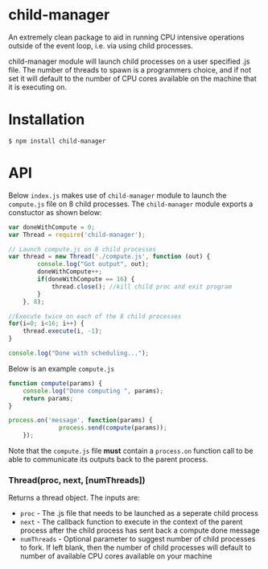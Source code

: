 child-manager
=============

An extremely clean package to aid in running CPU intensive operations outside of the event loop, i.e. via using child processes. 

child-manager module will launch child processes on a user specified .js file. The number of threads to spawn is a programmers choice, and if not set it will default to the number of CPU cores available on the machine that it is executing on.

Installation
============
```
$ npm install child-manager
```

API
============
Below `index.js` makes use of `child-manager` module to launch the `compute.js` file on 8 child processes. The `child-manager` module exports a constuctor as shown below:
```javascript
var doneWithCompute = 0;
var Thread = require('child-manager');

// Launch compute.js on 8 child processes
var thread = new Thread('./compute.js', function (out) {
        console.log("Got output", out);
        doneWithCompute++;
        if(doneWithCompute == 16) {
            thread.close(); //kill child proc and exit program                       
        }
    }, 8);

//Execute twice on each of the 8 child processes
for(i=0; i<16; i++) {
    thread.execute(i, -1);
}

console.log("Done with scheduling...");
```
Below is an example `compute.js`
```javascript
function compute(params) {
    console.log("Done computing ", params);
    return params;
}

process.on('message', function(params) {
		      process.send(compute(params));
    });
```
Note that the `compute.js` file **must** contain a `process.on` function call to be able to communicate its outputs back to the parent process.

### Thread(proc, next, [numThreads])
Returns a thread object. The inputs are:
* `proc` - The .js file that needs to be launched as a seperate child process
* `next` - The callback function to execute in the context of the parent process after the child process has sent back a compute done message
* `numThreads` - Optional parameter to suggest number of child processes to fork. If left blank, then the number of child processes will default to number of available CPU cores available on your machine


